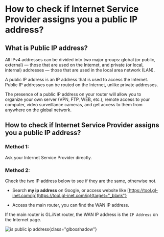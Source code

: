 # How to check if Internet Service Provider assigns you a public IP address?

## What is Public IP address?

All IPv4 addresses can be divided into two major groups: global (or public, external) — those that are used on the Internet, and private (or local, internal) addresses — those that are used in the local area network (LAN).

A public IP address is an IP address that is used to access the Internet. Public IP addresses can be routed on the Internet, unlike private addresses.

The presence of a public IP address on your router will allow you to organize your own server (VPN, FTP, WEB, etc.), remote access to your computer, video surveillance cameras, and get access to them from anywhere on the global network.

## How to check if Internet Service Provider assigns you a public IP address?

### Method 1:

Ask your Internet Service Provider directly.

### Method 2:

Check the two IP address below to see if they are the same, otherwise not.

* Search **my ip address** on Google, or access website like [https://tool.gl-inet.com/ip](https://tool.gl-inet.com/ip){target="_blank"}

* Access the main router, you can find the WAN IP address.

If the main router is GL.iNet router, the WAN IP address is the `IP Address` on the Internet page.

![is public ip address](https://static.gl-inet.com/docs/router/en/3/tutorials/how_to_check_if_isp_assigns_you_a_public_ip_address/is_public_ip_address.png){class="glboxshadow"}
